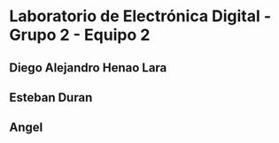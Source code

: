 # Laboratorio de Electrónica Digital - Grupo 2 - Equipo 2
## Diego Alejandro Henao Lara
## Esteban Duran
## Angel 
